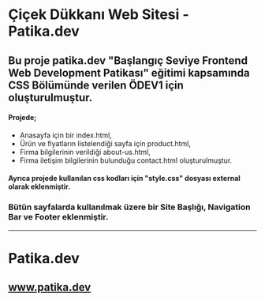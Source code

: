 # Çiçek Dükkanı Web Sitesi - Patika.dev 

## Bu proje patika.dev "Başlangıç Seviye Frontend Web Development Patikası" eğitimi kapsamında CSS Bölümünde verilen ÖDEV1 için oluşturulmuştur.
#### Projede;
- Anasayfa için bir index.html,
- Ürün ve fiyatların listelendiği sayfa için product.html, 
- Firma bilgilerinin verildiği about-us.html,
- Firma iletişim bilgilerinin bulunduğu contact.html oluşturulmuştur.

#### Ayrıca projede kullanılan css kodları için "style.css" dosyası external olarak eklenmiştir.

### Bütün sayfalarda kullanılmak üzere bir Site Başlığı, Navigation Bar ve Footer eklenmiştir.

________________________________________________

# Patika.dev
## www.patika.dev
